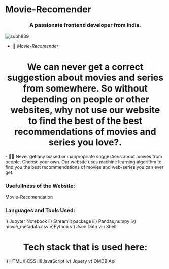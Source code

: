 # Movie-Recomender

          
<h3 align="center">A passionate frontend developer from India.</h3>

<p align="left"> <img src="https://komarev.com/ghpvc/?username=subh839&label=Profile%20views&color=0e75b6&style=flat" alt="subh839" /> </p>

- 🔭  *Movie-Recomender*
 <h1 align="center">We can never get a correct suggestion about movies and series from somewhere. So without depending on people or other websites, why not use our website  to find the best of the best recommendations of movies and series you love?. </h1>
- 👨‍💻   Never get any biased or inappropriate suggestions about movies from people. Choose your own.  Our website uses machine learning algorithm to find you the best recommendations of movies and web-series you can ever get. 

<h3 align="left">Usefullness of the Website:</h3>
<p align="left">
          Movie-Recomendation
</p>

<h3 align="left">Languages and Tools Used:</h3>
  i) Jupyter Notebook
ii) Streamlit package
iii) Pandas,numpy
iv) movie_metadata.csv
v)Python 
vi) Json Data
vii) Shell
  </p>
 <h1 align="center">Tech stack that is used here: </h1>
<p align="left">
       i) HTML
ii)CSS
III)JavaScript
iv) Jquery
v) OMDB Api   
           
</p>



